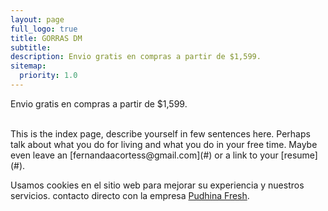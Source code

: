 ```yaml
---
layout: page
full_logo: true
title: GORRAS DM
subtitle: 
description: Envio gratis en compras a partir de $1,599.
sitemap:
  priority: 1.0
---
```

<p class="describe-text">Envio gratis en compras a partir de $1,599.</p>
<br>
This is the index page, describe yourself in few sentences here. Perhaps talk about what you do for living and what you do in your free time. Maybe even leave an [fernandaacortess@gmail.com](#) or a link to your [resume](#).

Usamos cookies en el sitio web para mejorar su experiencia y nuestros servicios. contacto directo con la empresa [Pudhina Fresh](
gorras-dm.github.io).

<br>
<br>
<br>
<br>
<br>
<br>
<br>
